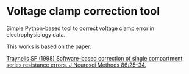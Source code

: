 # Voltage clamp correction tool
Simple Python-based tool to correct voltage clamp error in electrophysiology data.

This works is based on the paper:

[Traynelis SF (1998) Software-based correction of single compartment series resistance errors. J Neurosci Methods 86:25–34.](https://pubmed.ncbi.nlm.nih.gov/9894783/)

